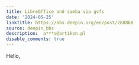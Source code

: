```yaml
---
title: LibreOffice and samba via gvfs
date: '2024-05-25'
linkTitle: https://bbs.deepin.org/en/post/268868
source: deepin_bbs
description:  a***s@artikon.pl 
disable_comments: true
---
```

Hello,
